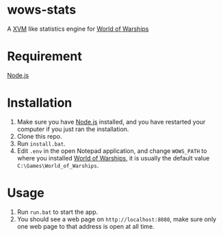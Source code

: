 # wows-stats
A [XVM](http://www.modxvm.com/en/) like statistics engine for [World of Warships](http://worldofwarships.com/)

# Requirement
[Node.js](https://nodejs.org/en/)

# Installation
1. Make sure you have [Node.js](https://nodejs.org/en/) installed, and you have restarted your computer if you just ran the installation.
2. Clone this repo.
4. Run `install.bat`.
5. Edit `.env` in the open Notepad application, and change `WOWS_PATH` to where you installed [World of Warships](http://worldofwarships.com/), it is usually the default value `C:\Games\World_of_Warships`.

# Usage
1. Run `run.bat` to start the app.
2. You should see a web page on ``http://localhost:8080``, make sure only one web page to that address is open at all time.
